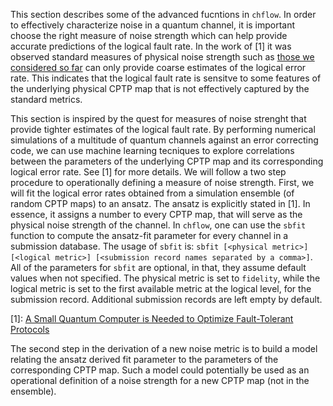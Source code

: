 This section describes some of the advanced fucntions in `chflow`. In order to effectively characterize noise in a quantum channel, it is important choose the right measure of noise strength which can help provide accurate predictions of the logical fault rate. In the work of \[1\] it was observed standard measures of physical noise strength such as [those we considered so far]() can only provide coarse estimates of the logical error rate. This indicates that the logical fault rate is sensitve to some features of the underlying physical CPTP map that is not effectively captured by the standard metrics.

This section is inspired by the quest for measures of noise strenght that provide tighter estimates of the logical fault rate. By performing numerical simulations of a multitude of quantum channels against an error correcting code, we can use machine learning tecniques to explore correlations between the parameters of the underlying CPTP map and its corresponding logical error rate. See \[1\] for more details. We will follow a two step procedure to operationally defining a measure of noise strength. First, we will fit the logical error rates obtained from a simulation ensemble (of random CPTP maps) to an ansatz. The ansatz is explicitly stated in \[1\]. In essence, it assigns a number to every CPTP map, that will serve as the physical noise strength of the channel. In `chflow`, one can use the `sbfit` function to compute the ansatz-fit parameter for every channel in a submission database. The usage of `sbfit` is: `sbfit [<physical metric>] [<logical metric>] [<submission record names separated by a comma>]`. All of the parameters for `sbfit` are optional, in that, they assume default values when not specified. The physical metric is set to `fidelity`, while the logical metric is set to the first available metric at the logical level, for the submission record. Additional submission records are left empty by default.


\[1\]: [A Small Quantum Computer is Needed to Optimize Fault-Tolerant Protocols](https://arxiv.org/abs/1711.04736)

The second step in the derivation of a new noise metric is to build a model relating the ansatz derived fit parameter to the parameters of the corresponding CPTP map. Such a model could potentially be used as an operational definition of a noise strength for a new CPTP map (not in the ensemble).